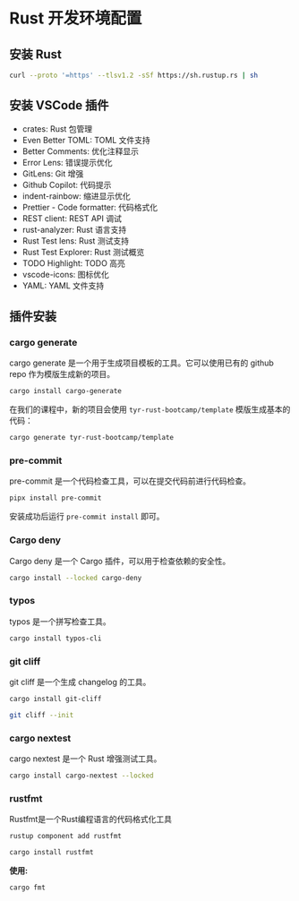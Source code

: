 # Rust 开发环境配置

## 安装 Rust

```bash
curl --proto '=https' --tlsv1.2 -sSf https://sh.rustup.rs | sh
```

## 安装 VSCode 插件

- crates: Rust 包管理
- Even Better TOML: TOML 文件支持
- Better Comments: 优化注释显示
- Error Lens: 错误提示优化
- GitLens: Git 增强
- Github Copilot: 代码提示
- indent-rainbow: 缩进显示优化
- Prettier - Code formatter: 代码格式化
- REST client: REST API 调试
- rust-analyzer: Rust 语言支持
- Rust Test lens: Rust 测试支持
- Rust Test Explorer: Rust 测试概览
- TODO Highlight: TODO 高亮
- vscode-icons: 图标优化
- YAML: YAML 文件支持

## 插件安装

### cargo generate

cargo generate 是一个用于生成项目模板的工具。它可以使用已有的 github repo 作为模版生成新的项目。

```bash
cargo install cargo-generate
```

在我们的课程中，新的项目会使用 `tyr-rust-bootcamp/template` 模版生成基本的代码：

```bash
cargo generate tyr-rust-bootcamp/template
```

### pre-commit

pre-commit 是一个代码检查工具，可以在提交代码前进行代码检查。

```bash
pipx install pre-commit
```

安装成功后运行 `pre-commit install` 即可。

### Cargo deny

Cargo deny 是一个 Cargo 插件，可以用于检查依赖的安全性。

```bash
cargo install --locked cargo-deny
```

### typos

typos 是一个拼写检查工具。

```bash
cargo install typos-cli
```

### git cliff

git cliff 是一个生成 changelog 的工具。

```bash
cargo install git-cliff

git cliff --init
```

### cargo nextest

cargo nextest 是一个 Rust 增强测试工具。

```bash
cargo install cargo-nextest --locked
```

### rustfmt

Rustfmt是一个Rust编程语言的代码格式化工具

```bash
rustup component add rustfmt

cargo install rustfmt
```

**使用:**

```shell
cargo fmt
```

